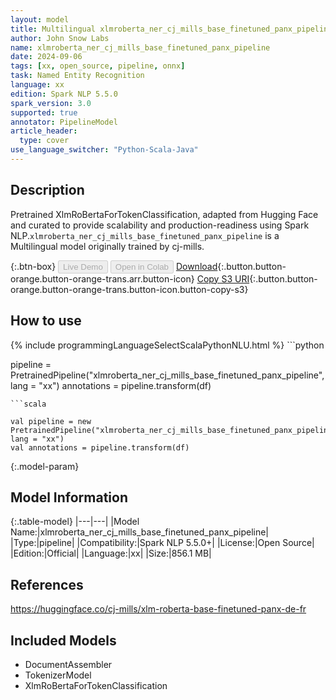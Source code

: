 ```yaml
---
layout: model
title: Multilingual xlmroberta_ner_cj_mills_base_finetuned_panx_pipeline pipeline XlmRoBertaForTokenClassification from cj-mills
author: John Snow Labs
name: xlmroberta_ner_cj_mills_base_finetuned_panx_pipeline
date: 2024-09-06
tags: [xx, open_source, pipeline, onnx]
task: Named Entity Recognition
language: xx
edition: Spark NLP 5.5.0
spark_version: 3.0
supported: true
annotator: PipelineModel
article_header:
  type: cover
use_language_switcher: "Python-Scala-Java"
---
```


## Description

Pretrained XlmRoBertaForTokenClassification, adapted from Hugging Face and curated to provide scalability and production-readiness using Spark NLP.`xlmroberta_ner_cj_mills_base_finetuned_panx_pipeline` is a Multilingual model originally trained by cj-mills.

{:.btn-box}
<button class="button button-orange" disabled>Live Demo</button>
<button class="button button-orange" disabled>Open in Colab</button>
[Download](https://s3.amazonaws.com/auxdata.johnsnowlabs.com/public/models/xlmroberta_ner_cj_mills_base_finetuned_panx_pipeline_xx_5.5.0_3.0_1725593917053.zip){:.button.button-orange.button-orange-trans.arr.button-icon}
[Copy S3 URI](s3://auxdata.johnsnowlabs.com/public/models/xlmroberta_ner_cj_mills_base_finetuned_panx_pipeline_xx_5.5.0_3.0_1725593917053.zip){:.button.button-orange.button-orange-trans.button-icon.button-copy-s3}

## How to use



<div class="tabs-box" markdown="1">
{% include programmingLanguageSelectScalaPythonNLU.html %}
```python

pipeline = PretrainedPipeline("xlmroberta_ner_cj_mills_base_finetuned_panx_pipeline", lang = "xx")
annotations =  pipeline.transform(df)   

```
```scala

val pipeline = new PretrainedPipeline("xlmroberta_ner_cj_mills_base_finetuned_panx_pipeline", lang = "xx")
val annotations = pipeline.transform(df)

```
</div>

{:.model-param}
## Model Information

{:.table-model}
|---|---|
|Model Name:|xlmroberta_ner_cj_mills_base_finetuned_panx_pipeline|
|Type:|pipeline|
|Compatibility:|Spark NLP 5.5.0+|
|License:|Open Source|
|Edition:|Official|
|Language:|xx|
|Size:|856.1 MB|

## References

https://huggingface.co/cj-mills/xlm-roberta-base-finetuned-panx-de-fr

## Included Models

- DocumentAssembler
- TokenizerModel
- XlmRoBertaForTokenClassification